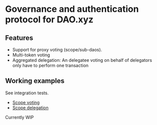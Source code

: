 # Governance and authentication protocol for DAO.xyz

## Features
- Support for proxy voting (scope/sub-daos).
- Multi-token voting
- Aggregated delegation: An delegatee voting on behalf of delegators only have to perform one transaction

## Working examples
See integration tests.
- [Scope voting](./tests/governance/voting.rs)
- [Scope delegation](./tests/governance/delegation.rs)


Currently WIP